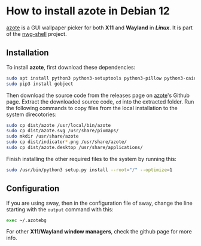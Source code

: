 # How to install azote in Debian 12

[azote](https://github.com/nwg-piotr/azote) is a GUI wallpaper picker for both **X11** and **Wayland** in ***Linux***. It is part of the [nwg-shell](https://nwg-piotr.github.io/nwg-shell/) project.

## Installation

To install **azote**, first download these dependencies:
```bash
sudo apt install python3 python3-setuptools python3-pillow python3-cairo python3-send2trash
sudo pip3 install gobject
```

Then download the source code from the releases page on [azote](https://github.com/nwg-piotr/azote)'s Github page. Extract the downloaded source code, `cd` into the extracted folder. Run the
following commands to copy files from the local installation to the system direcotories:
```bash
sudo cp dist/azote /usr/local/bin/azote
sudo cp dist/azote.svg /usr/share/pixmaps/
sudo mkdir /usr/share/azote
sudo cp dist/indicator*.png /usr/share/azote/
sudo cp dist/azote.desktop /usr/share/applications/
```

Finish installing the other required files to the system by running this:
```bash
sudo /usr/bin/python3 setup.py install --root="/" --optimize=1
```

## Configuration

If you are using sway, then in the configuration file of sway, change the line starting with the `output` command with this:
```bash
exec ~/.azotebg
```

For other **X11/Wayland window managers**, check the github page for more info.
